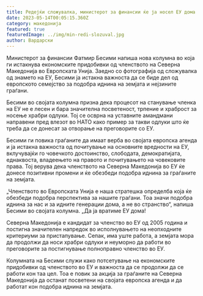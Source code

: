 ```yaml
---
title: Редејќи сложувалка, министерот за финансии ќе ја носел ЕУ дома
date: 2023-05-14T00:05:15.360Z
category: македонија
featured: true
featuredImage: ../img/min-redi-slozuval.jpg
author: Вардарски
---
```

Министерот за финансии Фатмир Бесими напиша нова колумна во која ги истакнува економските придобивки од членството на Северна Македонија во Европската Унија. Заедно со фотографија од сложувалка од знамето на ЕУ, Бесими ја истакна важноста да се биде дел од европското семејство за подобра иднина на земјата и нејзините граѓани.

Бесими во својата колумна призна дека процесот на станување членка на ЕУ не е лесен и бара значителна посветеност, трпение и храброст за носење храбри одлуки. Тој се осврна на уставните амандмани направени пред влезот во НАТО како пример за такви одлуки што ќе треба да се донесат за отворање на преговорите со ЕУ.

Бесими ги повика граѓаните да имаат верба во својата европска агенда и ја истакна важноста од почитување на основните вредности на ЕУ, вклучувајќи го човечкото достоинство, слободата, демократијата, еднаквоста, владеењето на правото и почитувањето на човековите права. Тој верува дека членството на Северна Македонија во ЕУ ќе донесе позитивни промени и ќе обезбеди подобра иднина за граѓаните на земјата.

„Членството во Европската Унија е наша стратешка определба која ќе обезбеди подобра перспектива за нашите граѓани. Тоа значи подобра иднина за нас и за идните генерации дома, а не во странство“, напиша Бесими во својата колумна. „Да ја вратиме ЕУ дома!

Северна Македонија е кандидат за членство во ЕУ од 2005 година и постигна значителен напредок во исполнувањето на неопходните критериуми за пристапување. Сепак, има уште работа, а земјата мора да продолжи да носи храбри одлуки и неуморно да работи во преговорите за постигнување полноправно членство во ЕУ.

Колумната на Бесими служи како потсетување на економските придобивки од членството во ЕУ и важноста да се продолжи да се работи кон таа цел. Тоа е повик за акција за граѓаните на Северна Македонија да останат посветени на својата европска агенда и да работат кон подобра иднина на земјата.